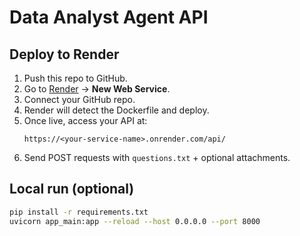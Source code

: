 # Data Analyst Agent API

## Deploy to Render
1. Push this repo to GitHub.
2. Go to [Render](https://render.com/) → **New Web Service**.
3. Connect your GitHub repo.
4. Render will detect the Dockerfile and deploy.
5. Once live, access your API at:
   ```
   https://<your-service-name>.onrender.com/api/
   ```
6. Send POST requests with `questions.txt` + optional attachments.

## Local run (optional)
```bash
pip install -r requirements.txt
uvicorn app_main:app --reload --host 0.0.0.0 --port 8000
```
